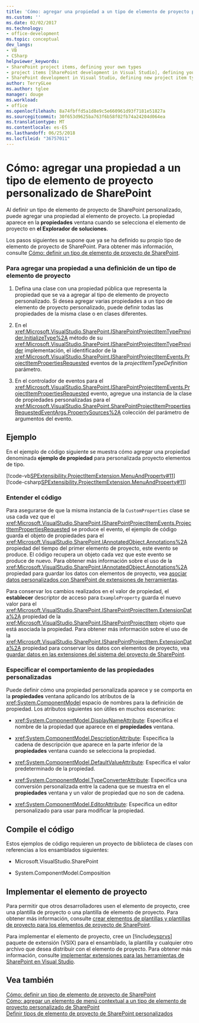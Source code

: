 ```yaml
---
title: 'Cómo: agregar una propiedad a un tipo de elemento de proyecto personalizado de SharePoint | Microsoft Docs'
ms.custom: ''
ms.date: 02/02/2017
ms.technology:
- office-development
ms.topic: conceptual
dev_langs:
- VB
- CSharp
helpviewer_keywords:
- SharePoint project items, defining your own types
- project items [SharePoint development in Visual Studio], defining your own types
- SharePoint development in Visual Studio, defining new project item types
author: TerryGLee
ms.author: tglee
manager: douge
ms.workload:
- office
ms.openlocfilehash: 8a74fbffd5a1d8e9c5e660961d93f7181e51827a
ms.sourcegitcommit: 30f653d9625ba763f6b58f02fb74a24204d064ea
ms.translationtype: MT
ms.contentlocale: es-ES
ms.lasthandoff: 06/25/2018
ms.locfileid: "36757011"
---
```

# <a name="how-to-add-a-property-to-a-custom-sharepoint-project-item-type"></a>Cómo: agregar una propiedad a un tipo de elemento de proyecto personalizado de SharePoint
  Al definir un tipo de elemento de proyecto de SharePoint personalizado, puede agregar una propiedad al elemento de proyecto. La propiedad aparece en la **propiedades** ventana cuando se selecciona el elemento de proyecto en **el Explorador de soluciones**.  
  
 Los pasos siguientes se supone que ya se ha definido su propio tipo de elemento de proyecto de SharePoint. Para obtener más información, consulte [Cómo: definir un tipo de elemento de proyecto de SharePoint](../sharepoint/how-to-define-a-sharepoint-project-item-type.md).  
  
### <a name="to-add-a-property-to-a-definition-of-a-project-item-type"></a>Para agregar una propiedad a una definición de un tipo de elemento de proyecto  
  
1.  Defina una clase con una propiedad pública que representa la propiedad que se va a agregar al tipo de elemento de proyecto personalizado. Si desea agregar varias propiedades a un tipo de elemento de proyecto personalizado, puede definir todas las propiedades de la misma clase o en clases diferentes.  
  
2.  En el <xref:Microsoft.VisualStudio.SharePoint.ISharePointProjectItemTypeProvider.InitializeType%2A> método de su <xref:Microsoft.VisualStudio.SharePoint.ISharePointProjectItemTypeProvider> implementación, el identificador de la <xref:Microsoft.VisualStudio.SharePoint.ISharePointProjectItemEvents.ProjectItemPropertiesRequested> eventos de la *projectItemTypeDefinition* parámetro.  
  
3.  En el controlador de eventos para el <xref:Microsoft.VisualStudio.SharePoint.ISharePointProjectItemEvents.ProjectItemPropertiesRequested> evento, agregue una instancia de la clase de propiedades personalizadas para el <xref:Microsoft.VisualStudio.SharePoint.SharePointProjectItemPropertiesRequestedEventArgs.PropertySources%2A> colección del parámetro de argumentos del evento.  
  
## <a name="example"></a>Ejemplo  
 En el ejemplo de código siguiente se muestra cómo agregar una propiedad denominada **ejemplo de propiedad** para personalizada proyecto elementos de tipo.  
  
 [!code-vb[SPExtensibility.ProjectItemExtension.MenuAndProperty#11](../sharepoint/codesnippet/VisualBasic/projectitemmenuandproperty/extension/projectitemtypeproperty.vb#11)]
 [!code-csharp[SPExtensibility.ProjectItemExtension.MenuAndProperty#11](../sharepoint/codesnippet/CSharp/projectitemmenuandproperty/extension/projectitemtypeproperty.cs#11)]  
  
### <a name="understand-the-code"></a>Entender el código  
 Para asegurarse de que la misma instancia de la `CustomProperties` clase se usa cada vez que el <xref:Microsoft.VisualStudio.SharePoint.ISharePointProjectItemEvents.ProjectItemPropertiesRequested> se produce el evento, el ejemplo de código guarda el objeto de propiedades para el <xref:Microsoft.VisualStudio.SharePoint.IAnnotatedObject.Annotations%2A> propiedad del tiempo del primer elemento de proyecto, este evento se produce. El código recupera un objeto cada vez que este evento se produce de nuevo. Para obtener más información sobre el uso de la <xref:Microsoft.VisualStudio.SharePoint.IAnnotatedObject.Annotations%2A> propiedad para guardar los datos con elementos de proyecto, vea [asociar datos personalizados con SharePoint de extensiones de herramientas](../sharepoint/associating-custom-data-with-sharepoint-tools-extensions.md).  
  
 Para conservar los cambios realizados en el valor de propiedad, el **establecer** descriptor de acceso para `ExampleProperty` guarda el nuevo valor para el <xref:Microsoft.VisualStudio.SharePoint.ISharePointProjectItem.ExtensionData%2A> propiedad de la <xref:Microsoft.VisualStudio.SharePoint.ISharePointProjectItem> objeto que está asociada la propiedad. Para obtener más información sobre el uso de la <xref:Microsoft.VisualStudio.SharePoint.ISharePointProjectItem.ExtensionData%2A> propiedad para conservar los datos con elementos de proyecto, vea [guardar datos en las extensiones del sistema del proyecto de SharePoint](../sharepoint/saving-data-in-extensions-of-the-sharepoint-project-system.md).  
  
### <a name="specify-the-behavior-of-custom-properties"></a>Especificar el comportamiento de las propiedades personalizadas  
 Puede definir cómo una propiedad personalizada aparece y se comporta en la **propiedades** ventana aplicando los atributos de la <xref:System.ComponentModel> espacio de nombres para la definición de propiedad. Los atributos siguientes son útiles en muchos escenarios:  
  
-   <xref:System.ComponentModel.DisplayNameAttribute>: Especifica el nombre de la propiedad que aparece en el **propiedades** ventana.  
  
-   <xref:System.ComponentModel.DescriptionAttribute>: Especifica la cadena de descripción que aparece en la parte inferior de la **propiedades** ventana cuando se selecciona la propiedad.  
  
-   <xref:System.ComponentModel.DefaultValueAttribute>: Especifica el valor predeterminado de la propiedad.  
  
-   <xref:System.ComponentModel.TypeConverterAttribute>: Especifica una conversión personalizada entre la cadena que se muestra en el **propiedades** ventana y un valor de propiedad que no son de cadena.  
  
-   <xref:System.ComponentModel.EditorAttribute>: Especifica un editor personalizado para usar para modificar la propiedad.  
  
## <a name="compile-the-code"></a>Compile el código  
 Estos ejemplos de código requieren un proyecto de biblioteca de clases con referencias a los ensamblados siguientes:  
  
-   Microsoft.VisualStudio.SharePoint  
  
-   System.ComponentModel.Composition  
  
## <a name="deploy-the-project-item"></a>Implementar el elemento de proyecto  
 Para permitir que otros desarrolladores usen el elemento de proyecto, cree una plantilla de proyecto o una plantilla de elemento de proyecto. Para obtener más información, consulte [crear elementos de plantillas y plantillas de proyecto para los elementos de proyecto de SharePoint](../sharepoint/creating-item-templates-and-project-templates-for-sharepoint-project-items.md).  
  
 Para implementar el elemento de proyecto, cree un [!include[vsprvs](../sharepoint/includes/vsprvs-md.md)] paquete de extensión (VSIX) para el ensamblado, la plantilla y cualquier otro archivo que desea distribuir con el elemento de proyecto. Para obtener más información, consulte [implementar extensiones para las herramientas de SharePoint en Visual Studio](../sharepoint/deploying-extensions-for-the-sharepoint-tools-in-visual-studio.md).  
  
## <a name="see-also"></a>Vea también
 [Cómo: definir un tipo de elemento de proyecto de SharePoint](../sharepoint/how-to-define-a-sharepoint-project-item-type.md)   
 [Cómo: agregar un elemento de menú contextual a un tipo de elemento de proyecto personalizado de SharePoint](../sharepoint/how-to-add-a-shortcut-menu-item-to-a-custom-sharepoint-project-item-type.md)   
 [Definir tipos de elemento de proyecto de SharePoint personalizados](../sharepoint/defining-custom-sharepoint-project-item-types.md)  
  
  
